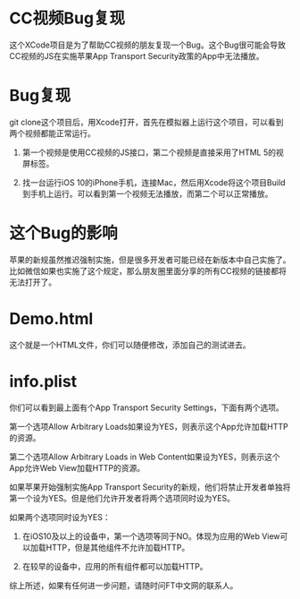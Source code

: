 # CC视频Bug复现
这个XCode项目是为了帮助CC视频的朋友复现一个Bug。这个Bug很可能会导致CC视频的JS在实施苹果App Transport Security政策的App中无法播放。

# Bug复现
git clone这个项目后，用Xcode打开，首先在模拟器上运行这个项目，可以看到两个视频都能正常运行。

1. 第一个视频是使用CC视频的JS接口，第二个视频是直接采用了HTML 5的视屏标签。

2. 找一台运行iOS 10的iPhone手机，连接Mac，然后用Xcode将这个项目Build到手机上运行。可以看到第一个视频无法播放，而第二个可以正常播放。

# 这个Bug的影响
苹果的新规虽然推迟强制实施，但是很多开发者可能已经在新版本中自己实施了。比如微信如果也实施了这个规定，那么朋友圈里面分享的所有CC视频的链接都将无法打开了。

# Demo.html
这个就是一个HTML文件，你们可以随便修改，添加自己的测试进去。

# info.plist
你们可以看到最上面有个App Transport Security Settings，下面有两个选项。

第一个选项Allow Arbitrary Loads如果设为YES，则表示这个App允许加载HTTP的资源。

第二个选项Allow Arbitrary Loads in Web Content如果设为YES，则表示这个App允许Web View加载HTTP的资源。

如果苹果开始强制实施App Transport Security的新规，他们将禁止开发者单独将第一个设为YES。但是他们允许开发者将两个选项同时设为YES。

如果两个选项同时设为YES：

1. 在iOS10及以上的设备中，第一个选项等同于NO。体现为应用的Web View可以加载HTTP，但是其他组件不允许加载HTTP。

2. 在较早的设备中，应用的所有组件都可以加载HTTP。

综上所述，如果有任何进一步问题，请随时问FT中文网的联系人。
